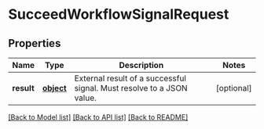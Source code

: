 # SucceedWorkflowSignalRequest

## Properties
Name | Type | Description | Notes
------------ | ------------- | ------------- | -------------
**result** | [**object**](.md) | External result of a successful signal. Must resolve to a JSON value. | [optional] 

[[Back to Model list]](../README.md#documentation-for-models) [[Back to API list]](../README.md#documentation-for-api-endpoints) [[Back to README]](../README.md)


